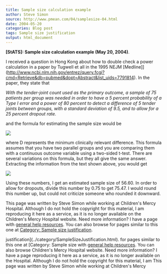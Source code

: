 ```yaml
---
title: Sample size calculation example
author: Steve Simon
source: http://www.pmean.com/04/samplesize-04.html
date: 2004-05-20
categories: Blog post
tags: Sample size justification
output: html_document
---
```

**[StATS]: Sample size calculation example (May 20,
2004)**.

I received a question in Hong Kong about how to double check a power
calculation in a paper by Tugwell et all in the 1995 NEJM
[Medline]](http://www.ncbi.nlm.nih.gov/entrez/query.fcgi?cmd=Retrieve&db=pubmed&dopt=Abstract&list_uids=7791814).
In the paper, they state that

*With the tender-joint count used as the primary outcome, a sample
of 75 patients per group was needed in order to have a 5 percent
probability of a Type I error and a power of 80 percent to detect a
difference of 5 tender joints between groups, with a standard
deviation of 9.5, and to allow for a 25 percent dropout rate.*

and the formula for estimating the sample size would be

![](http://www.pmean.com/images/images/04/samplesize-0401.gif)

where D represents the minimum clinically relevant difference. This
formula assumes that you have two parallel groups and you are
comparing them with a continuous outcome variable using a two-sided
t-test. There are several variations on this formula, but they all
give the same answer. Extracting the information from the text shown
above, you would get

![](http://www.pmean.com/images/images/04/samplesize-0402.gif)

Using these numbers, I get an estimated sample size of 56.60. In order
to allow for dropouts, divide this number by 0.75 to get 75.47. I
would round this number up, but could not criticize someone who
rounded it downward.

This page was written by Steve Simon while working at Children's Mercy
Hospital. Although I do not hold the copyright for this material, I am
reproducing it here as a service, as it is no longer available on the
Children's Mercy Hospital website. Need more information? I have a page
with [general help resources](../GeneralHelp.html). You can also browse
for pages similar to this one at [Category: Sample size
justification](../category/SampleSizeJustification.html).
<!---More--->
justification](../category/SampleSizeJustification.html).
for pages similar to this one at [Category: Sample size
with [general help resources](../GeneralHelp.html). You can also browse
Children's Mercy Hospital website. Need more information? I have a page
reproducing it here as a service, as it is no longer available on the
Hospital. Although I do not hold the copyright for this material, I am
This page was written by Steve Simon while working at Children's Mercy

<!---Do not use
**[StATS]: Sample size calculation example (May 20,
This page was written by Steve Simon while working at Children's Mercy
Hospital. Although I do not hold the copyright for this material, I am
reproducing it here as a service, as it is no longer available on the
Children's Mercy Hospital website. Need more information? I have a page
with [general help resources](../GeneralHelp.html). You can also browse
for pages similar to this one at [Category: Sample size
justification](../category/SampleSizeJustification.html).
--->

